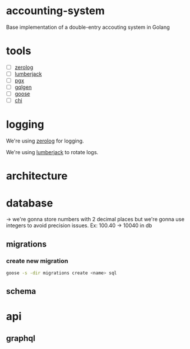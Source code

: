 # accounting-system
Base implementation of a double-entry accouting system in Golang

# tools
- [ ] [zerolog](https://github.com/rs/zerolog)
- [ ] [lumberjack](https://github.com/natefinch/lumberjack)
- [ ] [pgx](https://github.com/jackc/pgx/v5)
- [ ] [gqlgen](https://github.com/99designs/gqlgen)
- [ ] [goose](https://github.com/pressly/goose)
- [ ] [chi](https://github.com/go-chi/chi)

# logging

We're using [zerolog](https://github.com/rs/zerolog) for logging.

We're using [lumberjack](https://github.com/natefinch/lumberjack) to rotate logs.

# architecture

# database

-> we're gonna store numbers with 2 decimal places but we're gonna use integers to avoid precision issues. Ex: 100.40 -> 10040 in db

## migrations

### create new migration

```bash
goose -s -dir migrations create <name> sql
```

## schema

# api

## graphql
